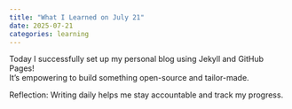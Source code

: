 ```yaml
---
title: "What I Learned on July 21"
date: 2025-07-21
categories: learning
---
```


Today I successfully set up my personal blog using Jekyll and GitHub Pages!  
It’s empowering to build something open-source and tailor-made.

Reflection: Writing daily helps me stay accountable and track my progress.
